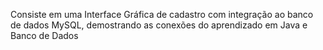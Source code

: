 

Consiste em uma Interface Gráfica de cadastro com integração ao banco de dados MySQL, demostrando as conexões do aprendizado em Java e Banco de Dados
